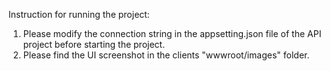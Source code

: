 Instruction for running the project:

1. Please modify the connection string in the appsetting.json file of the API project before starting the project.
2. Please find the UI screenshot in the clients "wwwroot/images" folder.
